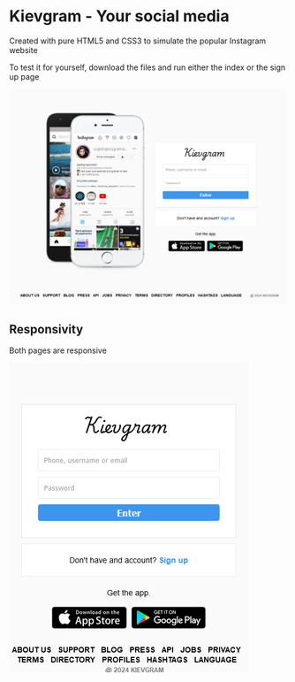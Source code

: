 # Kievgram - Your social media

Created with pure HTML5 and CSS3 to simulate the popular Instagram website

To test it for yourself, download the files and run either the index or the sign up page

<img src="sc1.png" alt="Kievgram main page">

## Responsivity

Both pages are responsive

<img src="sc2.png" alt="Kievgram main page responsivity demonstration">
